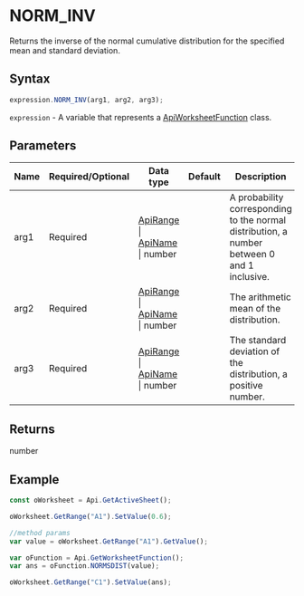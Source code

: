 # NORM_INV

Returns the inverse of the normal cumulative distribution for the specified mean and standard deviation.

## Syntax

```javascript
expression.NORM_INV(arg1, arg2, arg3);
```

`expression` - A variable that represents a [ApiWorksheetFunction](../ApiWorksheetFunction.md) class.

## Parameters

| **Name** | **Required/Optional** | **Data type** | **Default** | **Description** |
| ------------- | ------------- | ------------- | ------------- | ------------- |
| arg1 | Required | [ApiRange](../../ApiRange/ApiRange.md) \| [ApiName](../../ApiName/ApiName.md) \| number |  | A probability corresponding to the normal distribution, a number between 0 and 1 inclusive. |
| arg2 | Required | [ApiRange](../../ApiRange/ApiRange.md) \| [ApiName](../../ApiName/ApiName.md) \| number |  | The arithmetic mean of the distribution. |
| arg3 | Required | [ApiRange](../../ApiRange/ApiRange.md) \| [ApiName](../../ApiName/ApiName.md) \| number |  | The standard deviation of the distribution, a positive number. |

## Returns

number

## Example



```javascript editor-xlsx
const oWorksheet = Api.GetActiveSheet();

oWorksheet.GetRange("A1").SetValue(0.6);

//method params
var value = oWorksheet.GetRange("A1").GetValue();

var oFunction = Api.GetWorksheetFunction();
var ans = oFunction.NORMSDIST(value);

oWorksheet.GetRange("C1").SetValue(ans);

```
